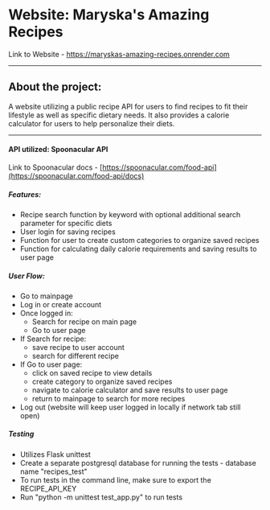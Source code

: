 # Website: Maryska's Amazing Recipes
Link to Website - https://maryskas-amazing-recipes.onrender.com

---

## About the project:
A website utilizing a public recipe API for users to find recipes to fit their lifestyle as well as specific dietary needs. It also provides a calorie calculator for users to help personalize their diets.

---

#### API utilized: Spoonacular API
Link to Spoonacular docs - [https://spoonacular.com/food-api](https://spoonacular.com/food-api/docs) 

##### Features:
- Recipe search function by keyword with optional additional search parameter for specific diets
- User login for saving recipes
- Function for user to create custom categories to organize saved recipes
- Function for calculating daily calorie requirements and saving results to user page

##### User Flow:
- Go to mainpage
- Log in or create account
- Once logged in:
    - Search for recipe on main page
    - Go to user page
- If Search for recipe:
    - save recipe to user account
    - search for different recipe
- If Go to user page:
    - click on saved recipe to view details
    - create category to organize saved recipes
    - navigate to calorie calculator and save results to user page
    - return to mainpage to search for more recipes
- Log out (website will keep user logged in locally if network tab still open) 

##### Testing
- Utilizes Flask unittest
- Create a separate postgresql database for running the tests - database name "recipes_test"
- To run tests in the command line, make sure to export the RECIPE_API_KEY 
- Run "python -m unittest test_app.py" to run tests

